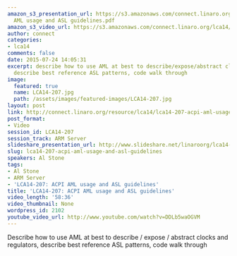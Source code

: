 ```yaml
---
amazon_s3_presentation_url: https://s3.amazonaws.com/connect.linaro.org/lca14/presentations/LCA14-207-ACPI
  AML usage and ASL guidelines.pdf
amazon_s3_video_url: https://s3.amazonaws.com/connect.linaro.org/lca14/videos/03-04-Tuesday/LCA14-207-+ACPI+AML+usage+and+ASL+guidelines.mp4
author: connect
categories:
- lca14
comments: false
date: 2015-07-24 14:05:31
excerpt: describe how to use AML at best to describe/expose/abstract clocks and regulators
  describe best reference ASL patterns, code walk through
image:
  featured: true
  name: LCA14-207.jpg
  path: /assets/images/featured-images/LCA14-207.jpg
layout: post
link: http://connect.linaro.org/resource/lca14/lca14-207-acpi-aml-usage-and-asl-guidelines/
post_format:
- Video
session_id: LCA14-207
session_track: ARM Server
slideshare_presentation_url: http://www.slideshare.net/linaroorg/lca14-207acpi-amlusageandaslguidelines
slug: lca14-207-acpi-aml-usage-and-asl-guidelines
speakers: Al Stone
tags:
- Al Stone
- ARM Server
- 'LCA14-207: ACPI AML usage and ASL guidelines'
title: 'LCA14-207: ACPI AML usage and ASL guidelines'
video_length: '58:36'
video_thumbnail: None
wordpress_id: 2102
youtube_video_url: http://www.youtube.com/watch?v=DDLb5waOGVM
---
```


Describe how to use AML at best to describe / expose / abstract clocks and regulators, describe best reference ASL patterns, code walk through